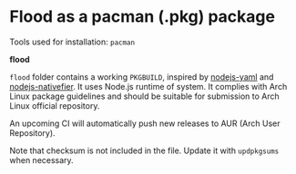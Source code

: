 # Flood as a pacman (.pkg) package

Tools used for installation: `pacman`

**flood**

`flood` folder contains a working `PKGBUILD`, inspired by [nodejs-yaml](https://github.com/archlinux/svntogit-community/blob/packages/nodejs-yaml/trunk/PKGBUILD) and [nodejs-nativefier](https://aur.archlinux.org/cgit/aur.git/tree/PKGBUILD?h=nodejs-nativefier). It uses Node.js runtime of system. It complies with Arch Linux package guidelines and should be suitable for submission to Arch Linux official repository.

An upcoming CI will automatically push new releases to AUR (Arch User Repository).

Note that checksum is not included in the file. Update it with `updpkgsums` when necessary.
